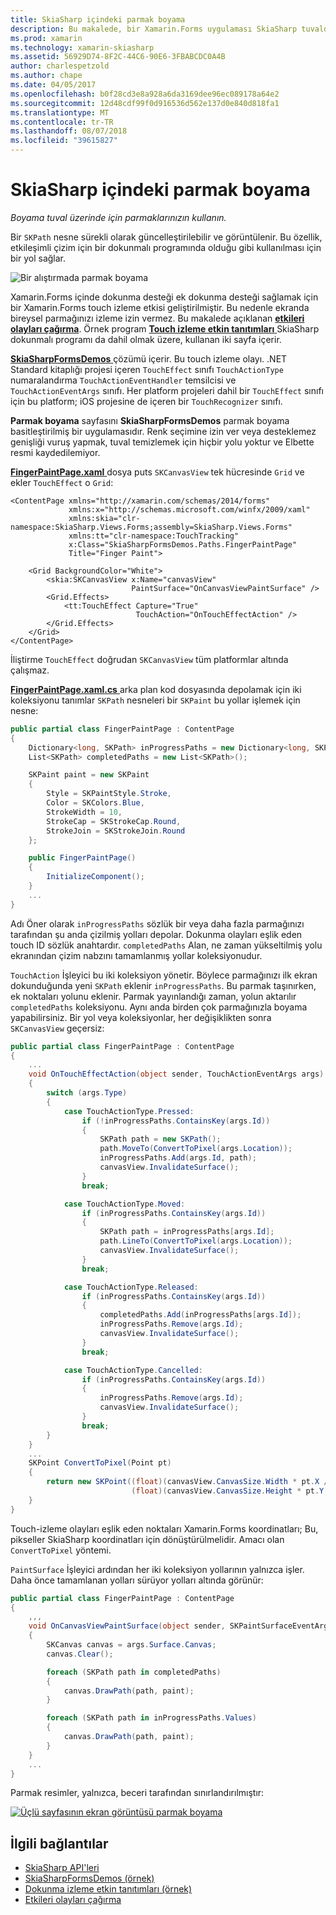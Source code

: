 ```yaml
---
title: SkiaSharp içindeki parmak boyama
description: Bu makalede, bir Xamarin.Forms uygulaması SkiaSharp tuvalde boyanacak parmaklarınızın kullanmayı açıklar ve bu örnek kod ile gösterir.
ms.prod: xamarin
ms.technology: xamarin-skiasharp
ms.assetid: 56929D74-8F2C-44C6-90E6-3FBABCDC0A4B
author: charlespetzold
ms.author: chape
ms.date: 04/05/2017
ms.openlocfilehash: b0f28cd3e8a928a6da3169dee96ec089178a64e2
ms.sourcegitcommit: 12d48cdf99f0d916536d562e137d0e840d818fa1
ms.translationtype: MT
ms.contentlocale: tr-TR
ms.lasthandoff: 08/07/2018
ms.locfileid: "39615827"
---
```

# <a name="finger-painting-in-skiasharp"></a>SkiaSharp içindeki parmak boyama

_Boyama tuval üzerinde için parmaklarınızın kullanın._

Bir `SKPath` nesne sürekli olarak güncelleştirilebilir ve görüntülenir. Bu özellik, etkileşimli çizim için bir dokunmalı programında olduğu gibi kullanılması için bir yol sağlar.

![](finger-paint-images/fingerpaintsample.png "Bir alıştırmada parmak boyama")

Xamarin.Forms içinde dokunma desteği ek dokunma desteği sağlamak için bir Xamarin.Forms touch izleme etkisi geliştirilmiştir. Bu nedenle ekranda bireysel parmağınızı izleme izin vermez. Bu makalede açıklanan [ **etkileri olayları çağırma**](~/xamarin-forms/app-fundamentals/effects/touch-tracking.md). Örnek program [ **Touch izleme etkin tanıtımları** ](https://developer.xamarin.com/samples/xamarin-forms/Effects/TouchTrackingEffectDemos/) SkiaSharp dokunmalı programı da dahil olmak üzere, kullanan iki sayfa içerir.

[ **SkiaSharpFormsDemos** ](https://developer.xamarin.com/samples/xamarin-forms/SkiaSharpForms/Demos/) çözümü içerir. Bu touch izleme olayı. .NET Standard kitaplığı projesi içeren `TouchEffect` sınıfı `TouchActionType` numaralandırma `TouchActionEventHandler` temsilcisi ve `TouchActionEventArgs` sınıfı. Her platform projeleri dahil bir `TouchEffect` sınıfı için bu platform; iOS projesine de içeren bir `TouchRecognizer` sınıfı.

**Parmak boyama** sayfasını **SkiaSharpFormsDemos** parmak boyama basitleştirilmiş bir uygulamasıdır. Renk seçimine izin ver veya desteklemez genişliği vuruş yapmak, tuval temizlemek için hiçbir yolu yoktur ve Elbette resmi kaydedilemiyor.

[ **FingerPaintPage.xaml** ](https://github.com/xamarin/xamarin-forms-samples/blob/master/SkiaSharpForms/Demos/Demos/SkiaSharpFormsDemos/LinesAndPaths/FingerPaintPage.xaml) dosya puts `SKCanvasView` tek hücresinde `Grid` ve ekler `TouchEffect` o `Grid`:

```xaml
<ContentPage xmlns="http://xamarin.com/schemas/2014/forms"
             xmlns:x="http://schemas.microsoft.com/winfx/2009/xaml"
             xmlns:skia="clr-namespace:SkiaSharp.Views.Forms;assembly=SkiaSharp.Views.Forms"
             xmlns:tt="clr-namespace:TouchTracking"
             x:Class="SkiaSharpFormsDemos.Paths.FingerPaintPage"
             Title="Finger Paint">

    <Grid BackgroundColor="White">
        <skia:SKCanvasView x:Name="canvasView"
                           PaintSurface="OnCanvasViewPaintSurface" />
        <Grid.Effects>
            <tt:TouchEffect Capture="True"
                            TouchAction="OnTouchEffectAction" />
        </Grid.Effects>
    </Grid>
</ContentPage>
```

İliştirme `TouchEffect` doğrudan `SKCanvasView` tüm platformlar altında çalışmaz.

[ **FingerPaintPage.xaml.cs** ](https://github.com/xamarin/xamarin-forms-samples/blob/master/SkiaSharpForms/Demos/Demos/SkiaSharpFormsDemos/LinesAndPaths/FingerPaintPage.xaml.cs) arka plan kod dosyasında depolamak için iki koleksiyonu tanımlar `SKPath` nesneleri bir `SKPaint` bu yollar işlemek için nesne:

```csharp
public partial class FingerPaintPage : ContentPage
{
    Dictionary<long, SKPath> inProgressPaths = new Dictionary<long, SKPath>();
    List<SKPath> completedPaths = new List<SKPath>();

    SKPaint paint = new SKPaint
    {
        Style = SKPaintStyle.Stroke,
        Color = SKColors.Blue,
        StrokeWidth = 10,
        StrokeCap = SKStrokeCap.Round,
        StrokeJoin = SKStrokeJoin.Round
    };

    public FingerPaintPage()
    {
        InitializeComponent();
    }
    ...
}
```

Adı Öner olarak `inProgressPaths` sözlük bir veya daha fazla parmağınızı tarafından şu anda çizilmiş yolları depolar. Dokunma olayları eşlik eden touch ID sözlük anahtardır. `completedPaths` Alan, ne zaman yükseltilmiş yolu ekranından çizim nabzını tamamlanmış yollar koleksiyonudur.

`TouchAction` İşleyici bu iki koleksiyon yönetir. Böylece parmağınızı ilk ekran dokunduğunda yeni `SKPath` eklenir `inProgressPaths`. Bu parmak taşınırken, ek noktaları yolunu eklenir. Parmak yayınlandığı zaman, yolun aktarılır `completedPaths` koleksiyonu. Aynı anda birden çok parmağınızla boyama yapabilirsiniz. Bir yol veya koleksiyonlar, her değişiklikten sonra `SKCanvasView` geçersiz:

```csharp
public partial class FingerPaintPage : ContentPage
{
    ...
    void OnTouchEffectAction(object sender, TouchActionEventArgs args)
    {
        switch (args.Type)
        {
            case TouchActionType.Pressed:
                if (!inProgressPaths.ContainsKey(args.Id))
                {
                    SKPath path = new SKPath();
                    path.MoveTo(ConvertToPixel(args.Location));
                    inProgressPaths.Add(args.Id, path);
                    canvasView.InvalidateSurface();
                }
                break;

            case TouchActionType.Moved:
                if (inProgressPaths.ContainsKey(args.Id))
                {
                    SKPath path = inProgressPaths[args.Id];
                    path.LineTo(ConvertToPixel(args.Location));
                    canvasView.InvalidateSurface();
                }
                break;

            case TouchActionType.Released:
                if (inProgressPaths.ContainsKey(args.Id))
                {
                    completedPaths.Add(inProgressPaths[args.Id]);
                    inProgressPaths.Remove(args.Id);
                    canvasView.InvalidateSurface();
                }
                break;

            case TouchActionType.Cancelled:
                if (inProgressPaths.ContainsKey(args.Id))
                {
                    inProgressPaths.Remove(args.Id);
                    canvasView.InvalidateSurface();
                }
                break;
        }
    }
    ...
    SKPoint ConvertToPixel(Point pt)
    {
        return new SKPoint((float)(canvasView.CanvasSize.Width * pt.X / canvasView.Width),
                           (float)(canvasView.CanvasSize.Height * pt.Y / canvasView.Height));
    }
}
```

Touch-izleme olayları eşlik eden noktaları Xamarin.Forms koordinatları; Bu, pikseller SkiaSharp koordinatları için dönüştürülmelidir. Amacı olan `ConvertToPixel` yöntemi.

`PaintSurface` İşleyici ardından her iki koleksiyon yollarının yalnızca işler. Daha önce tamamlanan yolları sürüyor yolları altında görünür:

```csharp
public partial class FingerPaintPage : ContentPage
{
    ,,,
    void OnCanvasViewPaintSurface(object sender, SKPaintSurfaceEventArgs args)
    {
        SKCanvas canvas = args.Surface.Canvas;
        canvas.Clear();

        foreach (SKPath path in completedPaths)
        {
            canvas.DrawPath(path, paint);
        }

        foreach (SKPath path in inProgressPaths.Values)
        {
            canvas.DrawPath(path, paint);
        }
    }
    ...
}
```

Parmak resimler, yalnızca, beceri tarafından sınırlandırılmıştır:

[![](finger-paint-images/fingerpaint-small.png "Üçlü sayfasının ekran görüntüsü parmak boyama")](finger-paint-images/fingerpaint-large.png#lightbox "Üçlü sayfasının ekran görüntüsü parmak boyama")


## <a name="related-links"></a>İlgili bağlantılar

- [SkiaSharp API'leri](https://developer.xamarin.com/api/root/SkiaSharp/)
- [SkiaSharpFormsDemos (örnek)](https://developer.xamarin.com/samples/xamarin-forms/SkiaSharpForms/Demos/)
- [Dokunma izleme etkin tanıtımları (örnek)](https://developer.xamarin.com/samples/xamarin-forms/Effects/TouchTrackingEffectDemos/)
- [Etkileri olayları çağırma](~/xamarin-forms/app-fundamentals/effects/touch-tracking.md)
